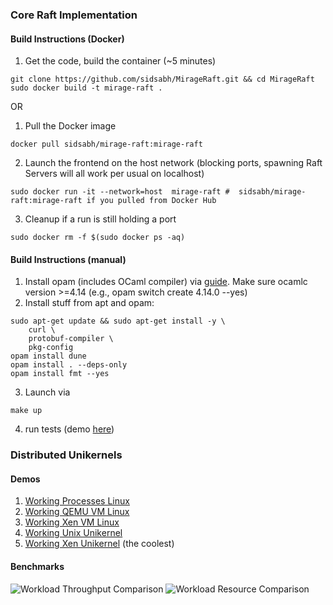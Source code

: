 ### Core Raft Implementation
#### Build Instructions (Docker)
1. Get the code, build the container (~5 minutes)
```
git clone https://github.com/sidsabh/MirageRaft.git && cd MirageRaft
sudo docker build -t mirage-raft .
```
OR 
1. Pull the Docker image
```
docker pull sidsabh/mirage-raft:mirage-raft
```
2. Launch the frontend on the host network (blocking ports, spawning Raft Servers will all work per usual on localhost)
```
sudo docker run -it --network=host  mirage-raft #  sidsabh/mirage-raft:mirage-raft if you pulled from Docker Hub
```
3. Cleanup if a run is still holding a port
```
sudo docker rm -f $(sudo docker ps -aq)
```

#### Build Instructions (manual)
1. Install opam (includes OCaml compiler) via [guide](https://ocaml.org/install#linux_mac_bsd).  Make sure ocamlc version >=4.14 (e.g., opam switch create 4.14.0 --yes)
2. Install stuff from apt and opam:
```
sudo apt-get update && sudo apt-get install -y \
    curl \
    protobuf-compiler \
    pkg-config
opam install dune
opam install . --deps-only
opam install fmt --yes
```
3. Launch via
```
make up
```
4. run tests (demo [here](https://www.youtube.com/watch?v=o2JRtMvaK9s))



### Distributed Unikernels
#### Demos
1. [Working Processes Linux](https://www.youtube.com/watch?v=o2JRtMvaK9s)
2. [Working QEMU VM Linux](https://www.youtube.com/watch?v=FpxuH9PP_SM)
3. [Working Xen VM Linux](https://www.youtube.com/watch?v=9ootTDpPCHc)
4. [Working Unix Unikernel](https://www.youtube.com/watch?v=i4UQx420X9Y)
5. [Working Xen Unikernel](https://www.youtube.com/watch?v=7ogb8ENc1ZQ) (the coolest)

#### Benchmarks

![Workload Throughput Comparison](https://www.sidsabhnani.com/unikernel/unikernel_time.png)
![Workload Resource Comparison](https://www.sidsabhnani.com/unikernel/unikernel_resource.png)
